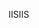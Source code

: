  <span data-ttu-id="ff239-101">IIS</span><span class="sxs-lookup"><span data-stu-id="ff239-101">IIS</span></span> 